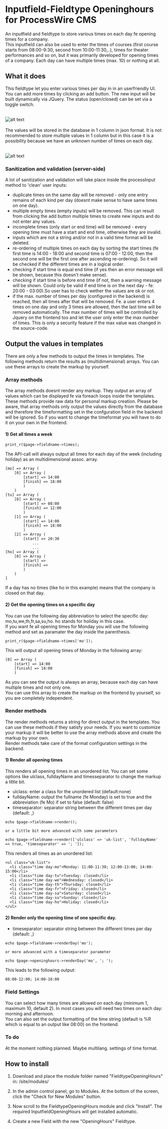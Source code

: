 # Inputfield-Fieldtype Openinghours for ProcessWire CMS
An inputfield and fieldtype to store various times on each day fe opening times for a company.<br />
This inputfield can also be used to enter the times of courses (first course starts from 08:00-9:30, second from 10:00-11:30,..), times for theater performances and so on, but it was primarily developed for opening times of a company.
Each day can have multiple times (max. 10) or nothing at all.<br />

## What it does

This fieldtype let you enter various times per day in in an userfriendly UI. You can add more times by clicking an add button. The new input will be built dynamically via JQuery. The status (open/closed) can be set via a toggle switch.<br /><br />

![alt text](https://github.com/juergenweb/FieldtypeOpeningHours/blob/master/OpeningHours.jpg?raw=true)<br /><br />
The values will be stored in the database in 1 column in json format. It is not recommended to store multiple values in 1 column but in this case it is a possibility because we have an unknown number of times on each day.<br /><br />

![alt text](https://github.com/juergenweb/FieldtypeOpeningHours/blob/master/OpeningHoursDatabase.jpg?raw=true)

### Sanitization and validation (server-side)

A lot of sanitization and validation will take place inside the processInput method to 'clean' user inputs:

- duplicate times on the same day will be removed - only one entry remains of each kind per day (doesnt make sense to have same times on one day).
- multiple empty times (empty inputs) will be removed. This can result from clicking the add button multiple times to create new inputs and do not enter any values.
- incomplete times (only start or end time) will be removed - every opening time must have a start and end time, otherwise they are invalid.
- inputs which are not a string and/or not in a valid time format will be deleted.
- re-ordering of multiple times on each day by sorting the start times (fe first time is 14:00 - 18:00 and second time is 07:00 - 12:00, then the second one will be the first one after ascending re-ordering). So it will be checked if the different times are in a logical order.
- checking if start time is equal end time (if yes then an error message will be shown, because this doesn't make sense).
- checking if start time is before end time (if not, then a warning message will be shown. Could only be valid if end time is on the next day - fe: 20:00 - 03:00).So user has to check wether the values are ok or not.
- if the max. number of times per day (configured in the backend) is reached, then all times after that will be removed. Fe. a user enters 4 times on one day and only 3 times are allowed, then the last time will be removed automatically. The max number of times will be controlled by Jquery on the frontend too and let the user only enter the max number of times. This is only a security feature if the max value was changed in the source-code. 

## Output the values in templates

There are only a few methods to output the times in templates.
The following methods return the results as (multidimensional) arrays. You can use these arrays to create the markup by yourself.

### Array methods
The array methods doesnt render any markup. They output an array of values which can be displayed fe via foreach loops inside the templates.
These methods provide raw data for personal markup creation. 
Please be aware, that array methods only output the values directly from the database and therefore the timeformatting set in the confguration field in the backend will be ignored. So if you want to change the timeformat you will have to do it on your own in the frontend.

#### 1) Get all times a week

```
print_r($page->fieldname->times);
```
The API-call will always output all times for each day of the week (including holiday) as an multidimensional assoc. array.
```
[mo] => Array (
    [0] => Array (
        [start] => 14:00
        [finish] => 18:00
        )
    )
[tu] => Array (
    [0] => Array (
        [start] => 08:00
        [finish] => 12:00
        )
    [1] => Array (
        [start] => 14:00
        [finish] => 18:00
        )
    [2] => Array (
        [start] => 20:30
            ...
            ...
[ho] => Array (
    [0] => Array (
        [start] =>
        [finish] =>
        )
    )
]
```

If a day has no times (like ho in this example) means that the company is closed on that day.

#### 2) Get the opening times on a specific day

You can use the following day abbreviation to select the specific day:<br />
mo,tu,we,th,fr,sa,su,ho. ho stands for holiday in this case.<br />
If you want fe all opening times for Monday you will use the following method and set as paramater the day inside the parenthesis.

```
print_r($page->fieldname->times['mo']);
```

This will output all opening times of Monday in the following array:

```
[0] => Array (
    [start] => 14:00
    [finish] => 18:00
    )
```

As you can see the output is always an array, because each day can have multiple times and not only one.<br />
You can use this array to create the markup on the frontend by yourself, so you are completely independent.

### Render methods
The render methods returns a string for direct output in the templates. You can use these methods if they satisfy your needs. If you want to customize your markup it will be better to use the array methods above and create the markup by your own.<br />
Render methods take care of the format configuration settings in the backend.

#### 1) Render all opening times

This renders all opening times in an unordered list. You can set some options like ulclass, fulldayName and timesseparator to change the markup a little bit.

* ulclass: enter a class for the unordered list (default:none)
* fulldayName: output the fullname (fe Monday) is set to true and the abbreviation (fe Mo) if set to false (default: false)
* timeseparator: separator string between the different times per day (default: ,)

```
echo $page->fieldname->render();

or a little bit more advanced with some parameters

echo $page->fieldname->render(['ulclass' => 'uk-list', 'fulldayName' => true, 'timeseparator' => '; ']);
```

This renders all times as an unordered list:

```
<ul class="uk-list">
  <li class="time day-mo">Monday: 11:00-11:30; 12:00-13:00; 14:00-15:00</li>
  <li class="time day-tu">Tuesday: closed</li>
  <li class="time day-we">Wednesday: closed</li>
  <li class="time day-th">Thursday: closed</li>
  <li class="time day-fr">Friday: closed</li>
  <li class="time day-sa">Saturday: closed</li>
  <li class="time day-su">Sunday: closed</li>
  <li class="time day-ho">Holiday: closed</li>
</ul>
```

#### 2) Render only the opening time of one specific day.

* timeseparator: separator string between the different times per day (default: ,)

```
echo $page->fieldname->renderDay('mo');

or more advanced with a timeseparator parameter

echo $page->openinghours->renderDay('mo', '; ');
```
This leads to the following output:

```
08:00-12:00; 14:00-18:00
```

### Field Settings

You can select how many times are allowed on each day (minimum 1, maximum 10, default 2). In most cases you will need two times on each day: morning and afternoon.<br />
You can also set the output formatting of the time string (default is %R which is equal to an output like 08:00) on the frontend.


### To do

At the moment nothing planned. Maybe multilang. settings of time format.

## How to install

1. Download and place the module folder named "FieldtypeOpeningHours" in:
/site/modules/

2. In the admin control panel, go to Modules. At the bottom of the
screen, click the "Check for New Modules" button.

3. Now scroll to the FieldtypeOpeningHours module and click "Install". The required InputfieldOpeningHours will get installed automatic.

4. Create a new Field with the new "OpeningHours" Fieldtype.

